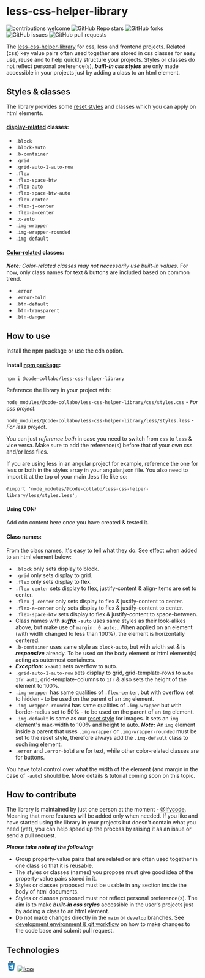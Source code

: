 # less-css-helper-library


![contributions welcome](https://img.shields.io/badge/contributions-welcome-brightgreen.svg?style=flat) ![GitHub Repo stars](https://img.shields.io/github/stars/code-collabo/less-css-helper-library) ![GitHub forks](https://img.shields.io/github/forks/code-collabo/less-css-helper-library) ![GitHub issues](https://img.shields.io/github/issues/code-collabo/less-css-helper-library?color=red) ![GitHub pull requests](https://img.shields.io/github/issues-pr/code-collabo/less-css-helper-library?color=goldenrod)


The [less-css-helper-library](https://github.com/code-collabo/less-css-helper-library) for css, less and frontend projects. Related (css) key value pairs often used together are stored in css classes for easy use, reuse and to help quickly structure your projects. Styles or classes do not reflect personal preference(s), ***built-in css styles*** are only made accessible in your projects just by adding a class to an html element.

 
## Styles & classes
The library provides some [reset styles](https://github.com/code-collabo/less-css-helper-library/blob/main/less/01-base/reset.less) and classes which you can apply on html elements.

#### [display-related](https://github.com/code-collabo/less-css-helper-library/blob/main/less/02-style/display.less) classes:
* `.block` 
* `.block-auto`
* `.b-container` 
* `.grid`
* `.grid-auto-1-auto-row` 
* `.flex` 
* `.flex-space-btw` 
* `.flex-auto` 
* `.flex-space-btw-auto` 
* `.flex-center` 
* `.flex-j-center` 
* `.flex-a-center` 
* `.x-auto` 
* `.img-wrapper` 
* `.img-wrapper-rounded` 
* `.img-default`

#### [Color-related](https://github.com/code-collabo/less-css-helper-library/blob/main/less/02-style/color.less) classes:
***Note:*** _Color-related classes may not necessarily use built-in values_. For now, only class names for text & buttons are included based on common trend.
* `.error`
* `.error-bold`
* `.btn-default`
* `.btn-transparent`
* `.btn-danger`
 
## How to use
Install the npm package or use the cdn option.

#### Install [npm package](https://www.npmjs.com/package/@code-collabo/less-css-helper-library):
`npm i @code-collabo/less-css-helper-library`

Reference the library in your project with:

`node_modules/@code-collabo/less-css-helper-library/css/styles.css` - _For css project_.

`node_modules/@code-collabo/less-css-helper-library/less/styles.less` - _For less project_.

You can just _reference both_ in case you need to switch from `css` to `less` & vice versa. Make sure to add the reference(s) before that of your own css and/or less files.

If you are using less in an angular project for example, reference the one for less or both in the styles array in your angular.json file. You also need to import it at the top of your main .less file like so:

`@import 'node_modules/@code-collabo/less-css-helper-library/less/styles.less';`

#### Using CDN:
Add cdn content here once you have created & tested it.

#### Class names:
From the class names, it's easy to tell what they do. See effect when added to an html element below:
* `.block` only sets display to block.
* `.grid` only sets display to grid. 
* `.flex` only sets display to flex.
* `.flex center` sets display to flex, justify-content & align-items are set to center. 
* `.flex-j-center` only sets display to flex & justify-content to center.
* `.flex-a-center` only sets display to flex & justify-content to center.
* `.flex-space-btw` sets display to flex & justify-content to space-between.
* Class names with ***suffix*** `-auto` uses same styles as their look-alikes above, but make use of `margin: 0 auto;`. When applied on an element (with width changed to less than 100%), the element is horizontally centered. 
* `.b-container` uses same style as `block-auto`, but with width set & is ***responsive*** already. To be used on the body element or html element(s) acting as outermost containers.
* ***Exception:*** `x-auto` sets overflow to auto.
* `.grid-auto-1-auto-row` sets display to grid, grid-template-rows to `auto 1fr auto`, grid-template-columns to `1fr` & also sets the height of the element to 100%.
* `.img-wrapper` has same qualities of `.flex-center`, but with overflow set to hidden - to be used on the parent of an `img` element.
* `.img-wrapper-rounded` has same qualities of `.img-wrapper` but with border-radius set to 50% - to be used on the parent of an `img` element.
* `.img-default` is same as our [reset style](https://github.com/code-collabo/less-css-helper-library/blob/main/less/01-base/reset.less) for images. It sets an `img` element's max-width to 100% and height to auto. ***Note:*** An `img` element inside a parent that uses `.img-wrapper` or `.img-wrapper-rounded` must be set to the reset style, therefore always add the `.img-default` class to such img element.
* `.error` and `.error-bold` are for text, while other color-related classes are for buttons.

You have total control over what the width of the element (and margin in the case of `-auto`) should be. More details & tutorial coming soon on this topic.

## How to contribute
The library is maintained by just one person at the moment - [@Ifycode](https://github.com/Ifycode). Meaning that more features will be added only when needed. If you like and have started using the library in your projects but doesn't contain what you need (yet), you can help speed up the process by raising it as an issue or send a pull request. 

***Please take note of the following:***
* Group property-value pairs that are related or are often used together in one class so that it is reusable.
* The styles or classes (names) you propose must give good idea of the property-value pairs stored in it. 
* Styles or classes proposed must be usable in any section inside the body of html documents.
* Styles or classes proposed must not reflect personal preference(s). The aim is to make ***built-in css styles*** accessible in the user's projects just by adding a class to an html element.
* Do not make changes directly in the `main` or `develop` branches. See [development environment & git workflow](https://github.com/code-collabo/node-mongo-docs/issues/2) on how to make changes to the code base and submit pull request.

## Technologies
[<img alt="CSS 3" width="25px" src="https://raw.githubusercontent.com/github/explore/80688e429a7d4ef2fca1e82350fe8e3517d3494d/topics/css/css.png" />](https://github.com/code-collabo/less-css-helper-library)
[<img alt="less" height="20px" src="http://lesscss.org/public/img/less_logo.png" />](https://github.com/code-collabo/less-css-helper-library)
